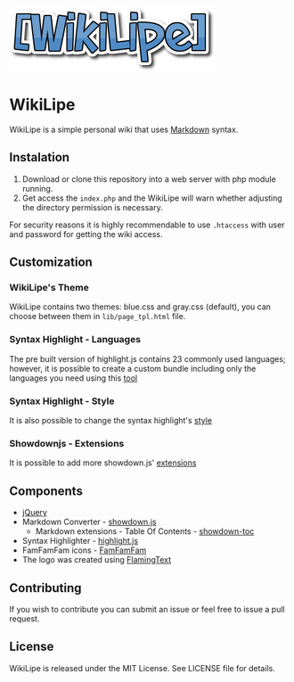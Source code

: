 ![WikiLipe](lib/imgs/wikilipe.png "WikiLipe")

# WikiLipe

WikiLipe is a simple personal wiki that uses [Markdown](https://daringfireball.net/projects/markdown/syntax) syntax.

## Instalation

1. Download or clone this repository into a web server with php module running.
1. Get access the `index.php` and the WikiLipe will warn whether adjusting the directory permission is necessary.

For security reasons it is highly recommendable to use `.htaccess` with user and password for getting the wiki access.

## Customization

### WikiLipe's Theme

WikiLipe contains two themes: blue.css and gray.css (default), you can choose between them in `lib/page_tpl.html` file.

### Syntax Highlight - Languages

The pre built version of highlight.js contains 23 commonly used languages; however, it is possible to create a custom bundle including only the languages you need using this [tool](https://highlightjs.org/download/)

### Syntax Highlight - Style

It is also possible to change the syntax highlight's [style](https://highlightjs.org/static/demo/)

### Showdownjs - Extensions

It is possible to add more showdown.js' [extensions](https://github.com/showdownjs/showdown/wiki)

## Components

* [jQuery](https://jquery.com)
* Markdown Converter - [showdown.js](https://github.com/showdownjs/showdown)
    * Markdown extensions - Table Of Contents - [showdown-toc](https://github.com/JanLoebel/showdown-toc)
* Syntax Highlighter - [highlight.js](https://highlightjs.org)
* FamFamFam icons - [FamFamFam](http://www.famfamfam.com/lab/icons/silk/)
* The logo was created using [FlamingText](http://www6.flamingtext.com)

## Contributing

If you wish to contribute you can submit an issue or feel free to issue a pull request.

## License

WikiLipe is released under the MIT License. See LICENSE file for details.
